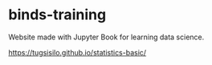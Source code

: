 # binds-training
Website made with Jupyter Book for learning data science.

https://tugsisilo.github.io/statistics-basic/
